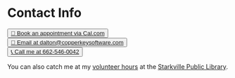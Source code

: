# Contact Info

<link rel="stylesheet" href="styles/buttons.css">

<div style="text-align:left">
<button id="myButton">
<a class="button-link" href="https://cal.com/copper-key-software-connections">📅 Book an appointment via Cal.com</a>
</button>

</br>

<button id="myButton">
<a class="button-link" href="mailto:dalton@copperkeysoftware.com" target="_blank">📧 Email at dalton@copperkeysoftware.com</a>
</button>

</br>

<button id="myButton">
<a class="button-link" href="tel:662-546-0042">📞 Call me at 662-546-0042</a>
</button>
</div>

You can also catch me at my [volunteer hours](main/volunteering.md) at the [Starkville Public Library](https://www.starkville.lib.ms.us/).
